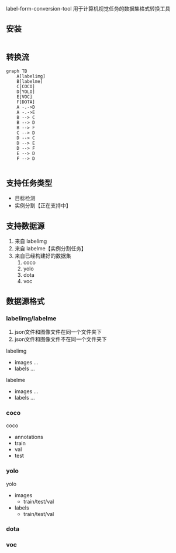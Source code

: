 label-form-conversion-tool 
用于计算机视觉任务的数据集格式转换工具


## 安装

```bash

```

## 转换流

```mermaid
graph TB
    A[labelimg]
    B[labelme]
    C[COCO]
    D[YOLO]
    E[VOC]
    F[DOTA]
    A -.->D
    A -.->E
    B --> C
    B --> D
    B --> F
    C --> D
    D --> C
    D --> E
    D --> F
    E --> D
    F --> D
    
```

## 支持任务类型
- 目标检测
- 实例分割【正在支持中】

## 支持数据源
1. 来自 labelimg 
2. 来自 labelme【实例分割任务】
3. 来自已经构建好的数据集
    1. coco
    2. yolo
    3. dota
    4. voc

## 数据源格式
### labelimg/labelme
1. json文件和图像文件在同一个文件夹下
2. json文件和图像文件不在同一个文件夹下

labelimg
- images ...
- labels ...

labelme
- images ...
- labels ...

### coco
coco
- annotations
- train
- val
- test

### yolo
yolo
- images
  - train/test/val
- labels
  - train/test/val

### dota

### voc


